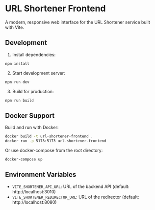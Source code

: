 # URL Shortener Frontend

A modern, responsive web interface for the URL Shortener service built with Vite.

## Development

1. Install dependencies:

```bash
npm install
```

2. Start development server:

```bash
npm run dev
```

3. Build for production:

```bash
npm run build
```

## Docker Support

Build and run with Docker:

```bash
docker build -t url-shortener-frontend .
docker run -p 5173:5173 url-shortener-frontend
```

Or use docker-compose from the root directory:

```bash
docker-compose up
```

## Environment Variables

- `VITE_SHORTENER_API_URL`: URL of the backend API (default: http://localhost:3010)
- `VITE_SHORTENER_REDIRECTOR_URL`: URL of the redirector (default: http://localhost:8080)
